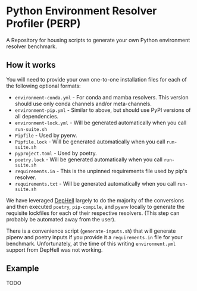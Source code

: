 # Python Environment Resolver Profiler (PERP)

A Repository for housing scripts to generate your own Python environment
resolver benchmark.

## How it works

You will need to provide your own one-to-one installation files for each of the
following optional formats:

- `environment-conda.yml` - For conda and mamba resolvers. This version should
  use only conda channels and/or meta-channels.
- `environment-pip.yml` - Similar to above, but should use PyPI versions of all
  dependencies.
- `environment-lock.yml` - Will be generated automatically when you call
  `run-suite.sh`
- `Pipfile` - Used by pyenv.
- `Pipfile.lock` - Will be generated automatically when you call `run-suite.sh`
- `pyproject.toml` - Used by poetry.
- `poetry.lock` - Will be generated automatically when you call `run-suite.sh`
- `requirements.in` - This is the unpinned requirements file used by pip's
  resolver.
- `requirements.txt` - Will be generated automatically when you call
  `run-suite.sh`

We have leveraged [DepHell](https://github.com/dephell/dephell) largely to
do the majority of the conversions and then executed `poetry`, `pip-compile`,
and `pyenv` locally to generate the requisite lockfiles for each of their
respective resolvers. (This step can probably be automated away from the user).

There is a convenience script (`generate-inputs.sh`) that will generate pipenv
and poetry inputs if you provide it a `requirements.in` file for your benchmark.
Unfortunately, at the time of this writing `environment.yml` support from
DepHell was not working.

## Example

TODO
